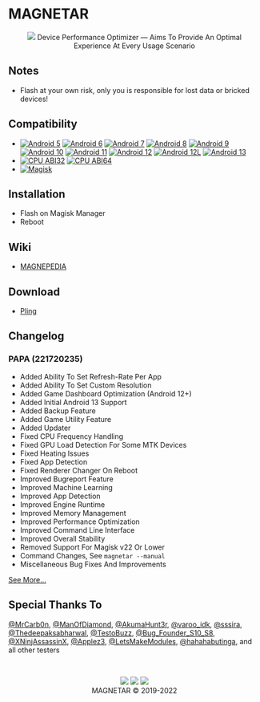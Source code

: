 # MAGNETAR
<p align="center">
  <img src="https://github.com/Kyliekyler/MAGNETAR/blob/master/.github/logo.png">
  Device Performance Optimizer — Aims To Provide An Optimal Experience At Every Usage Scenario
</p>

## Notes
- Flash at your own risk, only you is responsible for lost data or bricked devices!

## Compatibility
- [![Android 5](https://img.shields.io/badge/Android-5-red.svg)]() [![Android 6](https://img.shields.io/badge/Android-6-pink.svg)]() [![Android 7](https://img.shields.io/badge/Android-7-violet.svg)]() [![Android 8](https://img.shields.io/badge/Android-8-yellow.svg)]() [![Android 9](https://img.shields.io/badge/Android-9-lightgreen.svg)]() [![Android 10](https://img.shields.io/badge/Android-10-brightgreen.svg)]() [![Android 11](https://img.shields.io/badge/Android-11-orange.svg)]() [![Android 12](https://img.shields.io/badge/Android-12-white.svg)]() [![Android 12L](https://img.shields.io/badge/Android-12L-white.svg)]() [![Android 13](https://img.shields.io/badge/Android-13-brown.svg)]()
- [![CPU ABI32](https://img.shields.io/badge/ABI-32-pink.svg)]() [![CPU ABI64](https://img.shields.io/badge/ABI-64-pink.svg)]()
- [![Magisk](https://img.shields.io/badge/Magisk-23%2B-00B39B.svg)]()
   
## Installation
- Flash on Magisk Manager
- Reboot

## Wiki
- [MAGNEPEDIA](https://github.com/Kyliekyler/MAGNETAR/wiki)

## Download
- [Pling](https://www.pling.com/p/1465345)

## Changelog
### PAPA (221720235)
- Added Ability To Set Refresh-Rate Per App
- Added Ability To Set Custom Resolution
- Added Game Dashboard Optimization (Android 12+)
- Added Initial Android 13 Support
- Added Backup Feature
- Added Game Utility Feature
- Added Updater
- Fixed CPU Frequency Handling
- Fixed GPU Load Detection For Some MTK Devices
- Fixed Heating Issues
- Fixed App Detection
- Fixed Renderer Changer On Reboot
- Improved Bugreport Feature
- Improved Machine Learning
- Improved App Detection
- Improved Engine Runtime
- Improved Memory Management
- Improved Performance Optimization
- Improved Command Line Interface
- Improved Overall Stability
- Removed Support For Magisk v22 Or Lower
- Command Changes, See ```magnetar --manual```
- Miscellaneous Bug Fixes And Improvements

[See More...](https://github.com/Kyliekyler/MAGNETAR/wiki/CHANGELOG#changelog)

## Special Thanks To
[@MrCarb0n](https://github.com/MrCarb0n), [@ManOfDiamond](https://github.com/ManOfDiamond), [@AkumaHunt3r](https://github.com/AkumaHunt3r), [@varoo_idk](https://github.com/varoo_idk), [@sssira](https://github.com/sssira), [@Thedeepaksabharwal](https://github.com/Thedeepaksabharwal), [@TestoBuzz](https://github.com/TestoBuzz), [@Bug_Founder_S10_S8](https://t.me/Bug_Founder_S10_S8), [@XNinjAssassinX](https://t.me/XNinjAssassinX), [@Applez3](https://t.me/Applez3), [@LetsMakeModules](https://t.me/LetsMakeModules), [@hahahabutinga](https://t.me/hahahabutinga), and all other testers

<br/>
<p align="center">
  <a href="https://t.me/MAGNETAR1999"><img src="https://img.shields.io/badge/Telegram-Channel-blue?logo=telegram&style=social"></a>
  <a href="https://t.me/MAGNETARCHAT"><img src="https://img.shields.io/badge/Telegram-Group-blue?logo=telegram&style=social"></a>
  <a href="https://facebook.com/MAGNETAR1999"><img src="https://img.shields.io/badge/Facebook-Page-blue?logo=facebook&style=social"></a>
  <br/>
  MAGNETAR © 2019-2022
</p>
